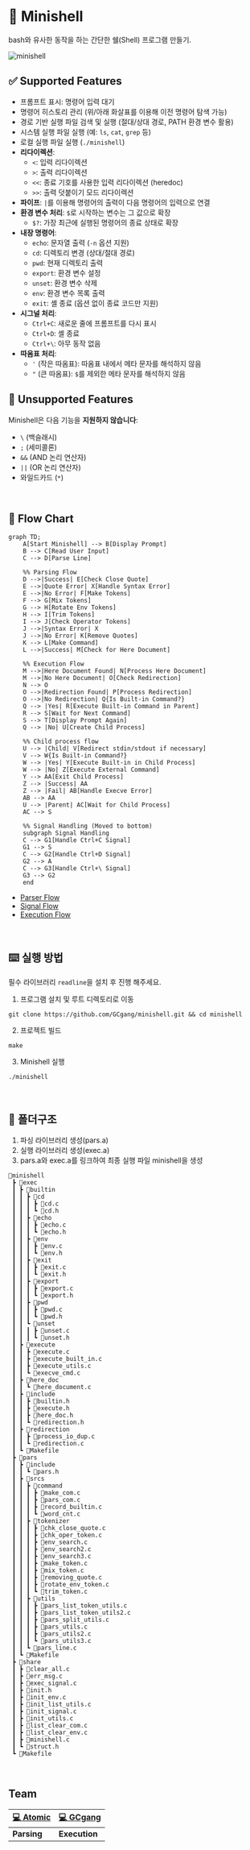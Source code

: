 # 🐚 Minishell

bash와 유사한 동작을 하는 간단한 쉘(Shell) 프로그램 만들기.

![minishell](./docs/screenshot.png)

## ✅ Supported Features

- 프롬프트 표시: 명령어 입력 대기
- 명령어 히스토리 관리 (위/아래 화살표를 이용해 이전 명령어 탐색 가능)
- 경로 기반 실행 파일 검색 및 실행 (절대/상대 경로, PATH 환경 변수 활용)
- 시스템 실행 파일 실행 (예: `ls`, `cat`, `grep` 등)
- 로컬 실행 파일 실행 (`./minishell`)
- **리다이렉션**:
  - `<`: 입력 리다이렉션
  - `>`: 출력 리다이렉션
  - `<<`: 종료 기호를 사용한 입력 리다이렉션 (heredoc)
  - `>>`: 출력 덧붙이기 모드 리다이렉션
- **파이프**: `|`를 이용해 명령어의 출력이 다음 명령어의 입력으로 연결
- **환경 변수 처리**: `$`로 시작하는 변수는 그 값으로 확장
  - `$?`: 가장 최근에 실행된 명령어의 종료 상태로 확장
- **내장 명령어**:
  - `echo`: 문자열 출력 (`-n` 옵션 지원)
  - `cd`: 디렉토리 변경 (상대/절대 경로)
  - `pwd`: 현재 디렉토리 출력
  - `export`: 환경 변수 설정
  - `unset`: 환경 변수 삭제
  - `env`: 환경 변수 목록 출력
  - `exit`: 셸 종료 (옵션 없이 종료 코드만 지원)
- **시그널 처리**:
  - `Ctrl+C`: 새로운 줄에 프롬프트를 다시 표시
  - `Ctrl+D`: 셸 종료
  - `Ctrl+\`: 아무 동작 없음
- **따옴표 처리**:
  - `'` (작은 따옴표): 따옴표 내에서 메타 문자를 해석하지 않음
  - `"` (큰 따옴표): `$`를 제외한 메타 문자를 해석하지 않음

## 🚫 Unsupported Features

Minishell은 다음 기능을 **지원하지 않습니다**:

- `\` (백슬래시)
- `;` (세미콜론)
- `&&` (AND 논리 연산자)
- `||` (OR 논리 연산자)
- 와일드카드 (`*`)

<br>

## 🌊 Flow Chart

```mermaid
graph TD;
    A[Start Minishell] --> B[Display Prompt]
    B --> C[Read User Input]
    C --> D[Parse Line]

    %% Parsing Flow
    D -->|Success| E[Check Close Quote]
    E -->|Quote Error| X[Handle Syntax Error]
    E -->|No Error| F[Make Tokens]
    F --> G[Mix Tokens]
    G --> H[Rotate Env Tokens]
    H --> I[Trim Tokens]
    I --> J[Check Operator Tokens]
    J -->|Syntax Error| X
    J -->|No Error| K[Remove Quotes]
    K --> L[Make Command]
    L -->|Success| M[Check for Here Document]

    %% Execution Flow
    M -->|Here Document Found| N[Process Here Document]
    M -->|No Here Document| O[Check Redirection]
    N --> O
    O -->|Redirection Found| P[Process Redirection]
    O -->|No Redirection| Q{Is Built-in Command?}
    Q --> |Yes| R[Execute Built-in Command in Parent]
    R --> S[Wait for Next Command]
    S --> T[Display Prompt Again]
    Q --> |No| U[Create Child Process]

    %% Child process flow
    U --> |Child| V[Redirect stdin/stdout if necessary]
    V --> W{Is Built-in Command?}
    W --> |Yes| Y[Execute Built-in in Child Process]
    W --> |No| Z[Execute External Command]
    Y --> AA[Exit Child Process]
    Z --> |Success| AA
    Z --> |Fail| AB[Handle Execve Error]
    AB --> AA
    U --> |Parent| AC[Wait for Child Process]
    AC --> S

    %% Signal Handling (Moved to bottom)
    subgraph Signal Handling
    C --> G1[Handle Ctrl+C Signal]
    G1 --> S
    C --> G2[Handle Ctrl+D Signal]
    G2 --> A
    C --> G3[Handle Ctrl+\ Signal]
    G3 --> G2
    end

```

- [Parser Flow](./docs/PARSER.md)
- [Signal Flow](./docs/SIGNAL.md)
- [Execution Flow](./docs/EXECUTION.md)

<br>

## ⌨️ 실행 방법

필수 라이브러리 `readline`을 설치 후 진행 해주세요.

1. 프로그램 설치 및 루트 디렉토리로 이동

```shell
git clone https://github.com/GCgang/minishell.git && cd minishell
```

2. 프로젝트 빌드

```shell
make
```

3. Minishell 실행

```
./minishell
```

<br>

## 📂 폴더구조

1. 파싱 라이브러리 생성(pars.a)
2. 실행 라이브러리 생성(exec.a)
3. pars.a와 exec.a를 링크하여 최종 실행 파일 minishell을 생성

```shell
🐚minishell
 ┣ 📂exec
 ┃ ┣ 📂builtin
 ┃ ┃ ┣ 📂cd
 ┃ ┃ ┃ ┣ 📜cd.c
 ┃ ┃ ┃ ┗ 📜cd.h
 ┃ ┃ ┣ 📂echo
 ┃ ┃ ┃ ┣ 📜echo.c
 ┃ ┃ ┃ ┗ 📜echo.h
 ┃ ┃ ┣ 📂env
 ┃ ┃ ┃ ┣ 📜env.c
 ┃ ┃ ┃ ┗ 📜env.h
 ┃ ┃ ┣ 📂exit
 ┃ ┃ ┃ ┣ 📜exit.c
 ┃ ┃ ┃ ┗ 📜exit.h
 ┃ ┃ ┣ 📂export
 ┃ ┃ ┃ ┣ 📜export.c
 ┃ ┃ ┃ ┗ 📜export.h
 ┃ ┃ ┣ 📂pwd
 ┃ ┃ ┃ ┣ 📜pwd.c
 ┃ ┃ ┃ ┗ 📜pwd.h
 ┃ ┃ ┗ 📂unset
 ┃ ┃ ┃ ┣ 📜unset.c
 ┃ ┃ ┃ ┗ 📜unset.h
 ┃ ┣ 📂execute
 ┃ ┃ ┣ 📜execute.c
 ┃ ┃ ┣ 📜execute_built_in.c
 ┃ ┃ ┣ 📜execute_utils.c
 ┃ ┃ ┗ 📜execve_cmd.c
 ┃ ┣ 📂here_doc
 ┃ ┃ ┗ 📜here_document.c
 ┃ ┣ 📂include
 ┃ ┃ ┣ 📜builtin.h
 ┃ ┃ ┣ 📜execute.h
 ┃ ┃ ┣ 📜here_doc.h
 ┃ ┃ ┗ 📜redirection.h
 ┃ ┣ 📂redirection
 ┃ ┃ ┣ 📜process_io_dup.c
 ┃ ┃ ┗ 📜redirection.c
 ┃ ┗ 📜Makefile
 ┣ 📂pars
 ┃ ┣ 📂include
 ┃ ┃ ┗ 📜pars.h
 ┃ ┣ 📂srcs
 ┃ ┃ ┣ 📂command
 ┃ ┃ ┃ ┣ 📜make_com.c
 ┃ ┃ ┃ ┣ 📜pars_com.c
 ┃ ┃ ┃ ┣ 📜record_builtin.c
 ┃ ┃ ┃ ┗ 📜word_cnt.c
 ┃ ┃ ┣ 📂tokenizer
 ┃ ┃ ┃ ┣ 📜chk_close_quote.c
 ┃ ┃ ┃ ┣ 📜chk_oper_token.c
 ┃ ┃ ┃ ┣ 📜env_search.c
 ┃ ┃ ┃ ┣ 📜env_search2.c
 ┃ ┃ ┃ ┣ 📜env_search3.c
 ┃ ┃ ┃ ┣ 📜make_token.c
 ┃ ┃ ┃ ┣ 📜mix_token.c
 ┃ ┃ ┃ ┣ 📜removing_quote.c
 ┃ ┃ ┃ ┣ 📜rotate_env_token.c
 ┃ ┃ ┃ ┗ 📜trim_token.c
 ┃ ┃ ┣ 📂utils
 ┃ ┃ ┃ ┣ 📜pars_list_token_utils.c
 ┃ ┃ ┃ ┣ 📜pars_list_token_utils2.c
 ┃ ┃ ┃ ┣ 📜pars_split_utils.c
 ┃ ┃ ┃ ┣ 📜pars_utils.c
 ┃ ┃ ┃ ┣ 📜pars_utils2.c
 ┃ ┃ ┃ ┗ 📜pars_utils3.c
 ┃ ┃ ┗ 📜pars_line.c
 ┃ ┗ 📜Makefile
 ┣ 📂share
 ┃ ┣ 📜clear_all.c
 ┃ ┣ 📜err_msg.c
 ┃ ┣ 📜exec_signal.c
 ┃ ┣ 📜init.h
 ┃ ┣ 📜init_env.c
 ┃ ┣ 📜init_list_utils.c
 ┃ ┣ 📜init_signal.c
 ┃ ┣ 📜init_utils.c
 ┃ ┣ 📜list_clear_com.c
 ┃ ┣ 📜list_clear_env.c
 ┃ ┣ 📜minishell.c
 ┃ ┗ 📜struct.h
 ┗ 📜Makefile
```

<br>

## Team

| [💻 Atomic](https://github.com/jaehjoo) | [💻 GCgang](https://github.com/GCgang) |
| --------------------------------------- | -------------------------------------- |
| **Parsing**                             | **Execution**                          |
